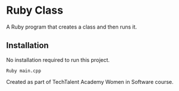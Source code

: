 # Ruby Class
A Ruby program that creates a class and then runs it.

## Installation
No installation required to run this project.
```
Ruby main.cpp
```

Created as part of TechTalent Academy Women in Software course.